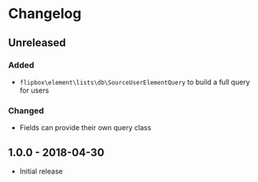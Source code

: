 Changelog
=========

## Unreleased
### Added
- `flipbox\element\lists\db\SourceUserElementQuery` to build a full query for users

### Changed
- Fields can provide their own query class

## 1.0.0 - 2018-04-30
- Initial release
